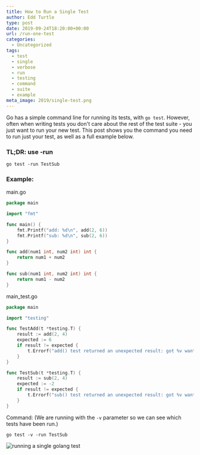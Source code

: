 ```yaml
---
title: How to Run a Single Test
author: Edd Turtle
type: post
date: 2019-09-24T18:20:00+00:00
url: /run-one-test
categories:
  - Uncategorized
tags:
  - test
  - single
  - verbose
  - run
  - testing
  - command
  - suite
  - example
meta_image: 2019/single-test.png
---
```


Go has a simple command line for running its tests, with `go test`. However, often when writing tests you don't care about the rest of the test suite - you just want to run your new test. This post shows you the command you need to run just your test, as well as a full example below.

### TL;DR: use -run

```
go test -run TestSub
```

### Example:

main.go

```go
package main

import "fmt"

func main() {
    fmt.Printf("add: %d\n", add(2, 6))
    fmt.Printf("sub: %d\n", sub(2, 6))
}

func add(num1 int, num2 int) int {
    return num1 + num2
}

func sub(num1 int, num2 int) int {
    return num1 - num2
}
```

main_test.go

```go
package main

import "testing"

func TestAdd(t *testing.T) {
    result := add(2, 4)
    expected := 6
    if result != expected {
        t.Errorf("add() test returned an unexpected result: got %v want %v", result, expected)
    }
}

func TestSub(t *testing.T) {
    result := sub(2, 4)
    expected := -2
    if result != expected {
        t.Errorf("sub() test returned an unexpected result: got %v want %v", result, expected)
    }
}
```

Command: (We are running with the `-v` parameter so we can see which tests have been run.)

```
go test -v -run TestSub
```

![running a single golang test](/img/2019/single-test.png)
